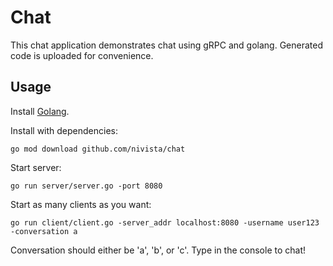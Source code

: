 # Chat
This chat application demonstrates chat using gRPC and golang.
Generated code is uploaded for convenience.

## Usage
Install [Golang](https://golang.org/doc/install). 

Install with dependencies:
```
go mod download github.com/nivista/chat
```
Start server:
```
go run server/server.go -port 8080
```
Start as many clients as you want:
```
go run client/client.go -server_addr localhost:8080 -username user123 -conversation a
```
Conversation should either be 'a', 'b', or 'c'.
Type in the console to chat!